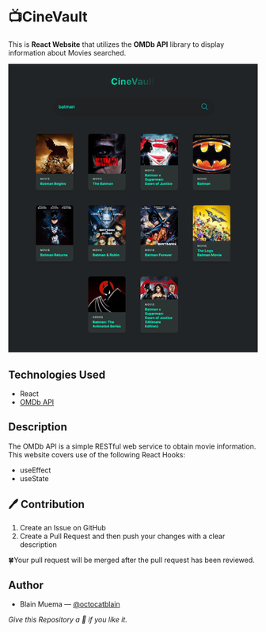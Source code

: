 # 📺CineVault

This is **React Website** that utilizes the **OMDb API** library to display information about Movies searched.

![CineVault](/public/CineVault.png)

## Technologies Used

- React
- [OMDb API](https://www.omdbapi.com/)

## Description

The OMDb API is a simple RESTful web service to obtain movie information. This website covers use of the following React Hooks:

- useEffect
- useState

## :pen: Contribution

1. Create an Issue on GitHub
2. Create a Pull Request and then push your changes with a clear description

🍀Your pull request will be merged after the pull request has been reviewed.

## Author

- Blain Muema &mdash; [@octocatblain](https://github.com/octocatblain)

_Give this Repository a 🌟 if you like it._
